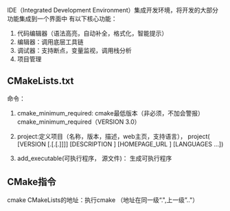 IDE（Integrated Development Environment）集成开发环境，将开发的大部分功能集成到一个界面中
有以下核心功能：
1. 代码编辑器（语法高亮，自动补全，格式化，智能提示）
2. 编辑器：调用底层工具链
3. 调试器：支持断点，变量监视，调用栈分析
4. 项目管理

## CMakeLists.txt
命令：
1. cmake_minimum_required: cmake最低版本（非必须，不加会警报）
cmake_minimum_required（VERSION 3.0）
2. project:定义项目（名称，版本，描述，web主页，支持语言），
project(<PROJECT-NAME>
       [VERSION <major>[.<minor>[.<patch>[.<tweak>]]]]
       [DESCRIPTION <project-description-string>]
       [HOMEPAGE_URL <url-string>]
       [LANGUAGES <language-name>...])

3. add_executable(可执行程序， 源文件)： 生成可执行程序

## CMake指令
cmake CMakeLists的地址：执行cmake
	（地址在同一级“.",上一级”.."）